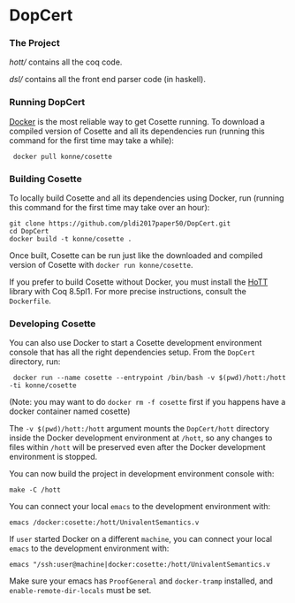DopCert
=======
### The Project

*hott/* contains all the coq code.

*dsl/* contains all the front end parser code (in haskell).

### Running DopCert

[Docker][docker] is the most reliable way to get Cosette running. To download a compiled version of Cosette and all its dependencies run (running this command for the first time may take a while):

     docker pull konne/cosette
    
### Building Cosette

To locally build Cosette and all its dependencies using Docker, run (running this command for the first
time may take over an hour):

    git clone https://github.com/pldi2017paper50/DopCert.git
    cd DopCert
    docker build -t konne/cosette .

Once built, Cosette can be run just like the downloaded and compiled version of Cosette with `docker run konne/cosette`.

If you prefer to build Cosette without Docker, you must install the [HoTT](https://github.com/HoTT/HoTT) library with Coq 8.5pl1. For more precise instructions, consult the `Dockerfile`.

### Developing Cosette

You can also use Docker to start a Cosette development environment console that has
all the right dependencies setup. From the `DopCert` directory, run:

     docker run --name cosette --entrypoint /bin/bash -v $(pwd)/hott:/hott -ti konne/cosette
(Note: you may want to do `docker rm -f cosette` first if you happens have a docker container named cosette)

The `-v $(pwd)/hott:/hott` argument mounts the `DopCert/hott` directory inside the Docker development environment at `/hott`, so any changes to files within `/hott` will be preserved even after the Docker development environment is stopped.

You can now build the project in development environment console with:

    make -C /hott

You can connect your local `emacs` to the development environment with:

    emacs /docker:cosette:/hott/UnivalentSemantics.v

If `user` started Docker on a different `machine`, you can connect your local `emacs` to the development environment with:

    emacs "/ssh:user@machine|docker:cosette:/hott/UnivalentSemantics.v

Make sure your emacs has `ProofGeneral` and `docker-tramp` installed, and
`enable-remote-dir-locals` must be set.



[docker]: https://docs.docker.com/engine/understanding-docker/

